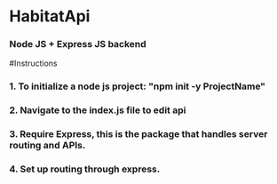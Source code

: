 # HabitatApi
### Node JS + Express JS backend  
  
#Instructions
### 1. To initialize a node js project: "npm init -y ProjectName"  
### 2. Navigate to the index.js file to edit api
### 3. Require Express, this is the package that handles server routing and APIs.
### 4. Set up routing through express.
